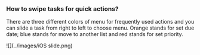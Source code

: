 ### How to swipe tasks for quick actions?
There are three different colors of menu for frequently used actions and you can slide a task from right to left to choose menu. Orange stands for set due date; blue stands for move to another list and red stands for set priority.

![](../images/iOS slide.png)
